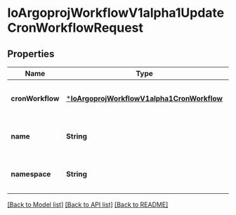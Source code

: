# IoArgoprojWorkflowV1alpha1UpdateCronWorkflowRequest


## Properties
Name | Type | Description | Notes
------------ | ------------- | ------------- | -------------
**cronWorkflow** | [***IoArgoprojWorkflowV1alpha1CronWorkflow**](IoArgoprojWorkflowV1alpha1CronWorkflow.md) |  | [optional] [default to nothing]
**name** | **String** | DEPRECATED: This field is ignored. | [optional] [default to nothing]
**namespace** | **String** |  | [optional] [default to nothing]


[[Back to Model list]](../README.md#models) [[Back to API list]](../README.md#api-endpoints) [[Back to README]](../README.md)


